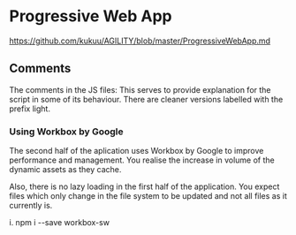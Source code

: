 
# Progressive Web App

https://github.com/kukuu/AGILITY/blob/master/ProgressiveWebApp.md 

## Comments

The comments in the JS files: This  serves to provide explanation for the script in some of its behaviour. There are cleaner versions labelled with the prefix light.

### Using Workbox by Google

The second half of the aplication uses Workbox by Google to improve performance and management. You realise the increase in volume of the dynamic assets as they cache. 

Also, there is no lazy loading in the first half of the application. You expect files which only change in the file system to be updated and not all files as it currently is.

i. npm i --save workbox-sw
